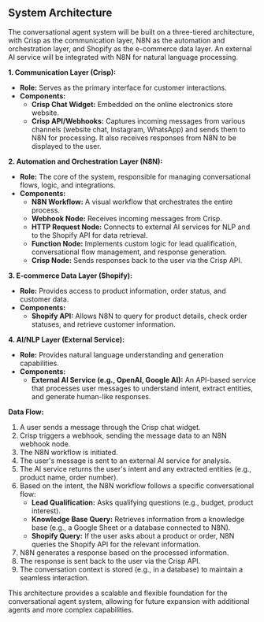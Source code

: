 ## System Architecture

The conversational agent system will be built on a three-tiered architecture, with Crisp as the communication layer, N8N as the automation and orchestration layer, and Shopify as the e-commerce data layer. An external AI service will be integrated with N8N for natural language processing.

**1. Communication Layer (Crisp):**
*   **Role:** Serves as the primary interface for customer interactions.
*   **Components:**
    *   **Crisp Chat Widget:** Embedded on the online electronics store website.
    *   **Crisp API/Webhooks:** Captures incoming messages from various channels (website chat, Instagram, WhatsApp) and sends them to N8N for processing. It also receives responses from N8N to be displayed to the user.

**2. Automation and Orchestration Layer (N8N):**
*   **Role:** The core of the system, responsible for managing conversational flows, logic, and integrations.
*   **Components:**
    *   **N8N Workflow:** A visual workflow that orchestrates the entire process.
    *   **Webhook Node:** Receives incoming messages from Crisp.
    *   **HTTP Request Node:** Connects to external AI services for NLP and to the Shopify API for data retrieval.
    *   **Function Node:** Implements custom logic for lead qualification, conversational flow management, and response generation.
    *   **Crisp Node:** Sends responses back to the user via the Crisp API.

**3. E-commerce Data Layer (Shopify):**
*   **Role:** Provides access to product information, order status, and customer data.
*   **Components:**
    *   **Shopify API:** Allows N8N to query for product details, check order statuses, and retrieve customer information.

**4. AI/NLP Layer (External Service):**
*   **Role:** Provides natural language understanding and generation capabilities.
*   **Components:**
    *   **External AI Service (e.g., OpenAI, Google AI):** An API-based service that processes user messages to understand intent, extract entities, and generate human-like responses.

**Data Flow:**
1.  A user sends a message through the Crisp chat widget.
2.  Crisp triggers a webhook, sending the message data to an N8N webhook node.
3.  The N8N workflow is initiated.
4.  The user's message is sent to an external AI service for analysis.
5.  The AI service returns the user's intent and any extracted entities (e.g., product name, order number).
6.  Based on the intent, the N8N workflow follows a specific conversational flow:
    *   **Lead Qualification:** Asks qualifying questions (e.g., budget, product interest).
    *   **Knowledge Base Query:** Retrieves information from a knowledge base (e.g., a Google Sheet or a database connected to N8N).
    *   **Shopify Query:** If the user asks about a product or order, N8N queries the Shopify API for the relevant information.
7.  N8N generates a response based on the processed information.
8.  The response is sent back to the user via the Crisp API.
9.  The conversation context is stored (e.g., in a database) to maintain a seamless interaction.

This architecture provides a scalable and flexible foundation for the conversational agent system, allowing for future expansion with additional agents and more complex capabilities.

